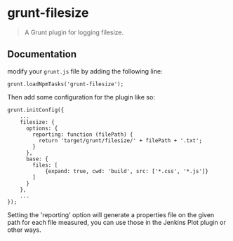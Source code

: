 # grunt-filesize

> A Grunt plugin for logging filesize.

## Documentation
modify your `grunt.js` file by adding the following line:

    grunt.loadNpmTasks('grunt-filesize');

Then add some configuration for the plugin like so:

    grunt.initConfig({
        ...
        filesize: {
          options: {
            reporting: function (filePath) {
              return 'target/grunt/filesize/' + filePath + '.txt';
            }
          },
          base: {
            files: [
                {expand: true, cwd: 'build', src: ['*.css', '*.js']}
            ]
          }
        },
        ...
    });

Setting the 'reporting' option will generate a properties file on the given path for each file measured, you can use those in the Jenkins Plot plugin or other ways.
